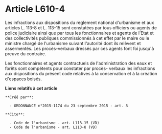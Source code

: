 # Article L610-4

Les infractions aux dispositions du règlement national d'urbanisme et aux articles L. 113-8 et L. 113-15 sont constatées par
tous officiers ou agents de police judiciaire ainsi que par tous les fonctionnaires et agents de l'Etat et des collectivités
publiques commissionnés à cet effet par le maire ou le ministre chargé de l'urbanisme suivant l'autorité dont ils relèvent et
assermentés. Les procès-verbaux dressés par ces agents font foi jusqu'à preuve du contraire. 

Les fonctionnaires et agents contractuels de l'administration des eaux et forêts sont compétents pour constater par procès-
verbaux les infractions aux dispositions du présent code relatives à la conservation et à la création d'espaces boisés.

**Liens relatifs à cet article**

	**Créé par**:

	  - ORDONNANCE n°2015-1174 du 23 septembre 2015 - art. 8

	**Cite**:

	  - Code de l'urbanisme - art. L113-15 (VD)
	  - Code de l'urbanisme - art. L113-8 (VD)
